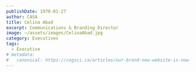 ```yaml
---
publishDate: 1970-01-27
author: CASA
title: Celina Abad
excerpt: Communications & Branding Director
image: ~/assets/images/CelinaAbad.jpg
category: Executives
tags:
  - Executive
# metadata:
#   canonical: https://cogsci.ca/articles/our-brand-new-website-is-now-live
---
```

